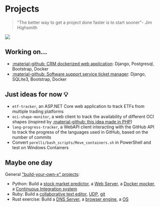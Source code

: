 # Projects

> "The better way to get a project done faster is to start sooner"- Jim Highsmith

<a href="https://www.commitstrip.com/en/?"><img src="https://www.commitstrip.com/wp-content/uploads/2014/11/Strip-Side-project-650-finalenglish.jpg"></a>

## Working on...

* [:material-github: CRM dockerized web application](https://github.com/sannae/djangocrm): Django, Postgresql, Bootstrap, Docker
* [:material-github: Software support service ticket manager](https://github.com/sannae/hotline): Django, SQLite3, Bootstrap, Docker

## Just ideas for now :bulb:

* `etf-tracker`, an ASP.NET Core web application to track ETFs from multiple trading platforms
* `oci-shape-monitor`, a web client to track the availability of different OCI shapes (inspired by [:material-github: this idea made in PHP](https://github.com/hitrov/oci-arm-host-capacity))
* `lang-progress-tracker`, a WebAPI client interacting with the GitHub API to track the progress of the languages used in GitHub, based on the number of commits 
* Convert `porelli/bash_scripts/Move_containers.sh` in PowerShell and test on Windows Containers

## Maybe one day
General ["build-your-own-x" projects](https://github.com/danistefanovic/build-your-own-x):

* Python: Build a [stock market predictor](https://www.datacamp.com/community/tutorials/lstm-python-stock-market), a [Web Server](https://ruslanspivak.com/lsbaws-part1/), a [Docker mocker](https://github.com/tonybaloney/mocker), a [Continuous Integration system](http://aosabook.org/en/500L/a-continuous-integration-system.html)
* Ruby: Build a [collaborative text editor](https://www.aha.io/blog/text-editor), [UDP](https://medium.com/geckoboard-under-the-hood/how-to-build-a-network-stack-in-ruby-f73aeb1b661b), [git](https://thoughtbot.com/blog/rebuilding-git-in-ruby)
* Rust exercise: Build a [DNS Server](https://github.com/EmilHernvall/dnsguide/blob/master/README.md), a [browser engine](https://limpet.net/mbrubeck/2014/08/08/toy-layout-engine-1.html), a [OS](https://os.phil-opp.com/)

